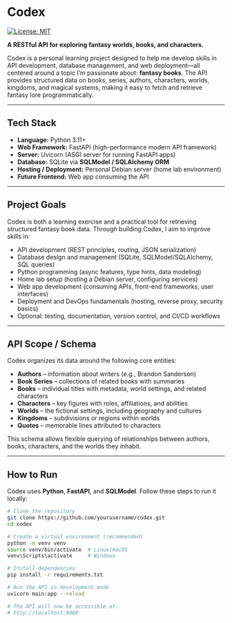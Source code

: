 # Codex

[![License: MIT](https://img.shields.io/badge/License-MIT-yellow.svg)](LICENSE)

**A RESTful API for exploring fantasy worlds, books, and characters.**

Codex is a personal learning project designed to help me develop skills in API development, database management, and web deployment—all centered around a topic I’m passionate about: **fantasy books**. The API provides structured data on books, series, authors, characters, worlds, kingdoms, and magical systems, making it easy to fetch and retrieve fantasy lore programmatically.

---

## Tech Stack

- **Language:** Python 3.11+  
- **Web Framework:** FastAPI (high-performance modern API framework)  
- **Server:** Uvicorn (ASGI server for running FastAPI apps)  
- **Database:** SQLite via **SQLModel / SQLAlchemy ORM**  
- **Hosting / Deployment:** Personal Debian server (home lab environment)  
- **Future Frontend:** Web app consuming the API  

---

## Project Goals

Codex is both a learning exercise and a practical tool for retrieving structured fantasy book data. Through building Codex, I aim to improve skills in:

- API development (REST principles, routing, JSON serialization)  
- Database design and management (SQLite, SQLModel/SQLAlchemy, SQL queries)  
- Python programming (async features, type hints, data modeling)  
- Home lab setup (hosting a Debian server, configuring services)  
- Web app development (consuming APIs, front-end frameworks, user interfaces)  
- Deployment and DevOps fundamentals (hosting, reverse proxy, security basics)  
- Optional: testing, documentation, version control, and CI/CD workflows  

---

## API Scope / Schema

Codex organizes its data around the following core entities:

- **Authors** – information about writers (e.g., Brandon Sanderson)  
- **Book Series** – collections of related books with summaries  
- **Books** – individual titles with metadata, world settings, and related characters  
- **Characters** – key figures with roles, affiliations, and abilities  
- **Worlds** – the fictional settings, including geography and cultures  
- **Kingdoms** – subdivisions or regions within worlds  
- **Quotes** – memorable lines attributed to characters  

This schema allows flexible querying of relationships between authors, books, characters, and the worlds they inhabit.

---

## How to Run

Codex uses **Python**, **FastAPI**, and **SQLModel**. Follow these steps to run it locally:

```bash
# Clone the repository
git clone https://github.com/yourusername/codex.git
cd codex

# Create a virtual environment (recommended)
python -m venv venv
source venv/bin/activate  # Linux/macOS
venv\Scripts\activate     # Windows

# Install dependencies
pip install -r requirements.txt

# Run the API in development mode
uvicorn main:app --reload

# The API will now be accessible at:
# http://localhost:8000
